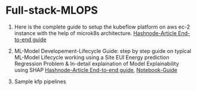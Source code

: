 # Full-stack-MLOPS

1. Here is the complete guide to setup the kubeflow platform on aws ec-2 instance with the help of microk8s architecture.
[Hashnode-Article End-to-end guide](https://teckbakers.hashnode.dev/decoding-the-mlops-a-step-by-step-guide-to-setup-kubeflow-on-aws-using-microk8s)

2. ML-Model Developement-Lifecycle Guide: step by step guide on typical ML-Model Lifecycle working using a Site EUI Energy prediction Regression Problem & In-detail explaination of Model Explainability using SHAP 
[Hashnode-Article End-to-end guide](https://teckbakers.hashnode.dev/guide-model-pipeline-explainability-kubeflow-notebooks), [Notebook-Guide](https://www.kaggle.com/code/samikshakolhe/explainable-catboost-site-eui-pred-regression)

3. Sample kfp pipelines
